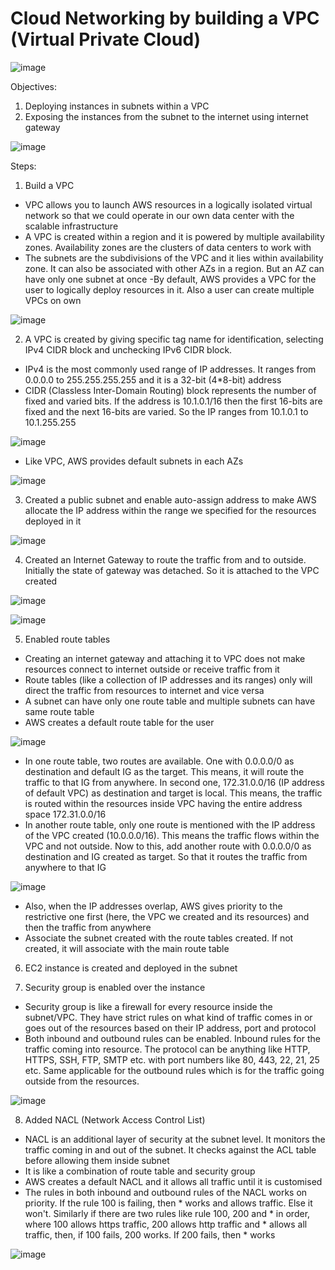 # Cloud Networking by building a VPC (Virtual Private Cloud)

![image](https://github.com/user-attachments/assets/4fabcb19-53aa-4d2e-bc5f-5d7894a32231)

Objectives:
1. Deploying instances in subnets within a VPC
2. Exposing the instances from the subnet to the internet using internet gateway

![image](https://github.com/user-attachments/assets/75c4f605-b1a3-4461-b0e7-5ed708b25156)

Steps:
1. Build a VPC
- VPC allows you to launch AWS resources in a logically isolated virtual network so that we could operate in our own data center with the scalable infrastructure
- A VPC is created within a region and it is powered by multiple availability zones. Availability zones are the clusters of data centers to work with
- The subnets are the subdivisions of the VPC and it lies within availability zone. It can also be associated with other AZs in a region. But an AZ can have only one subnet at once
-By default, AWS provides a VPC for the user to logically deploy resources in it. Also a user can create multiple VPCs on own

![image](https://github.com/user-attachments/assets/c9dcc972-457e-4ed7-b905-3872c35921f2)

2. A VPC is created by giving specific tag name for identification, selecting IPv4 CIDR block and unchecking IPv6 CIDR block.
- IPv4 is the most commonly used range of IP addresses. It ranges from 0.0.0.0 to 255.255.255.255 and it is a 32-bit (4*8-bit) address
- CIDR (Classless Inter-Domain Routing) block represents the number of fixed and varied bits. If the address is 10.1.0.1/16 then the first 16-bits are fixed and the next 16-bits are varied. So the IP ranges from 10.1.0.1 to 10.1.255.255

![image](https://github.com/user-attachments/assets/5fa6b42b-7a9a-4b1e-88fd-3c1c1892e3d7)

- Like VPC, AWS provides default subnets in each AZs

![image](https://github.com/user-attachments/assets/03a29fe7-4606-4aa8-b96a-ac445ea1422a)

3. Created a public subnet and enable auto-assign address to make AWS allocate the IP address within the range we specified for the resources deployed in it

![image](https://github.com/user-attachments/assets/b9fa6372-f7f0-43fa-a5b2-76b467b6b0f2)

4. Created an Internet Gateway to route the traffic from and to outside. Initially the state of gateway was detached. So it is attached to the VPC created

![image](https://github.com/user-attachments/assets/eff4d419-5e1e-4398-b48f-23c195b348d8)

![image](https://github.com/user-attachments/assets/1dc0bb42-b02e-44a9-b97b-502286a404cb)

5. Enabled route tables
- Creating an internet gateway and attaching it to VPC does not make resources connect to internet outside or receive traffic from it
- Route tables (like a collection of IP addresses and its ranges) only will direct the traffic from resources to internet and vice versa
- A subnet can have only one route table and multiple subnets can have same route table
- AWS creates a default route table for the user

![image](https://github.com/user-attachments/assets/90b534bb-4dd4-4278-8dd7-4bed0e03057b)

- In one route table, two routes are available. One with 0.0.0.0/0 as destination and default IG as the target. This means, it will route the traffic to that IG from anywhere. In second one, 172.31.0.0/16 (IP address of default VPC) as destination and target is local. This means, the traffic is routed within the resources inside VPC having the entire address space 172.31.0.0/16
- In another route table, only one route is mentioned with the IP address of the VPC created (10.0.0.0/16). This means the traffic flows within the VPC and not outside. Now to this, add another route with 0.0.0.0/0 as destination and IG created as target. So that it routes the traffic from anywhere to that IG

![image](https://github.com/user-attachments/assets/45b53ba3-5f34-4a64-9d97-ec8d60e588c5)

- Also, when the IP addresses overlap, AWS gives priority to the restrictive one first (here, the VPC we created and its resources) and then the traffic from anywhere
- Associate the subnet created with the route tables created. If not created, it will associate with the main route table

6. EC2 instance is created and deployed in the subnet

7. Security group is enabled over the instance
- Security group is like a firewall for every resource inside the subnet/VPC. They have strict rules on what kind of traffic comes in or goes out of the resources based on their IP address, port and protocol
- Both inbound and outbound rules can be enabled. Inbound rules for the traffic coming into resource. The protocol can be anything like HTTP, HTTPS, SSH, FTP, SMTP etc. with port numbers like 80, 443, 22, 21, 25 etc. Same applicable for the outbound rules which is for the traffic going outside from the resources.

![image](https://github.com/user-attachments/assets/aed3baa1-ce31-481c-90c7-600d28506e27)

8. Added NACL (Network Access Control List)
- NACL is an additional layer of security at the subnet level. It monitors the traffic coming in and out of the subnet. It checks against the ACL table before allowing them inside subnet
- It is like a combination of route table and security group
- AWS creates a default NACL and it allows all traffic until it is customised
- The rules in both inbound and outbound rules of the NACL works on priority. If the rule 100 is failing, then * works and allows traffic. Else it won't. Similarly if there are two rules like rule 100, 200 and * in order, where 100 allows https traffic, 200 allows http traffic and * allows all traffic, then, if 100 fails, 200 works. If 200 fails, then * works

![image](https://github.com/user-attachments/assets/a31da872-b82d-4bf0-867f-2b60f73e54ea)


